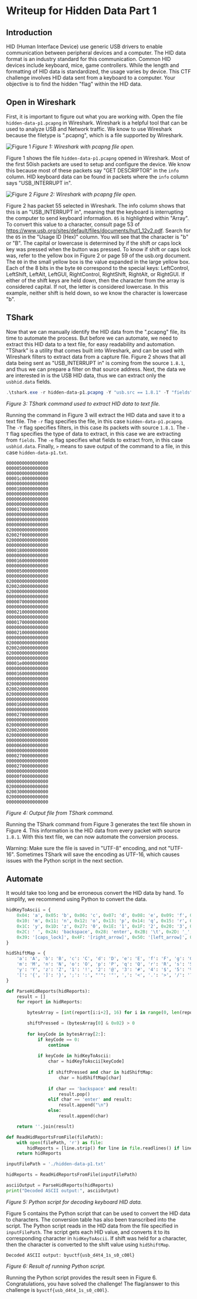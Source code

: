 # Writeup for Hidden Data Part 1

## Introduction
HID (Human Interface Device) use generic USB drivers to enable communication between peripheral devices and a computer.
The HID data format is an industry standard for this communication. Common HID devices include keyboard, mice,
game controllers. While the length and formatting of HID data is standardized, the usage varies by device.
This CTF challenge involves HID data sent from a keyboard to a computer. Your objective is to find the hidden "flag"
within the HID data.


## Open in Wireshark
First, it is important to figure out what you are working with. Open the file `hidden-data-p1.pcapng` in Wireshark.
Wireshark is a helpful tool that can be used to analyze USB and Network traffic. We know to use Wireshark because the filetype
is ".pcapng", which is a file supported by Wireshark.

![Figure 1](./files/p1_wireshark.png)
*Figure 1: Wireshark with pcapng file open.*

Figure 1 shows the file `hidden-data-p1.pcapng` opened in Wireshark. Most of the first 50ish packets are used to setup and
configure the device. We know this because most of these packets say "GET DESCRIPTOR" in the `info` column. HID keyboard data
can be found in packets where the `info` column says "USB_INTERRUPT in".

![Figure 2](./files/p1_hid_edit.png)
*Figure 2: Wireshark with pcapng file open.*

Figure 2 has packet 55 selected in Wireshark. The info column shows that this is an "USB_INTERRUPT in",
meaning that the keyboard is interrupting the computer to send keyboard information. `05` is highlighted
within "Array". To convert this value to a character, consult page 53 of
https://www.usb.org/sites/default/files/documents/hut1_12v2.pdf. Search for the `05` in the "Usage ID (Hex)" column.
You will see that the character is "b" or "B". The capital or lowercase is determined by if the shift or caps lock key
was pressed when the button was pressed. To know if shift or caps lock was, refer to the yellow box in Figure 2 or page 59 of
the usb.org document. The `00` in the small yellow box is the value expanded in the large yellow box. Each of the 8 bits in the
byte `00` correspond to the special keys: LeftControl, LeftShift, LeftAlt, LeftGUI, RightControl, RightShift, RightAlt, or RightGUI.
If either of the shift keys are held down, then the character from the array is considered capital. If not, the letter is considered
lowercase. In this example, neither shift is held down, so we know the character is lowercase "b".

## TShark
Now that we can manually identify the HID data from the ".pcapng" file, its time to automate the process. But before we can automate,
we need to extract this HID data to a text file, for easy readability and automation. "TShark" is a utility that comes built into Wireshark,
and can be used with Wireshark filters to extract data from a capture file. Figure 2 shows that all data being sent as "USB_INTERRUPT in"
is coming from the source `1.8.1`, and thus we can prepare a filter on that source address. Next, the data we are interested in is the
USB HID data, thus we can extract only the `usbhid.data` fields.

```PowerShell
.\tshark.exe -r hidden-data-p1.pcapng -Y "usb.src == 1.8.1" -T "fields" -e usbhid.data > hidden-data-p1.txt
```
*Figure 3: TShark command used to extract HID data to text file.*

Running the command in Figure 3 will extract the HID data and save it to a text file. The `-r` flag specifies the file, in this case
`hidden-data-p1.pcapng`. The `-Y` flag specifies filters, in this case its packets with source `1.8.1`. The `-T` flag specifies the type of data to extract,
in this case we are extracting from `fields`. The `-e` flag specifies what fields to extract from, in this case `usbhid.data`. Finally, `>` means to
save output of the command to a file, in this case `hidden-data-p1.txt`.

```
0000000000000000
0000050000000000
0000000000000000
00001c0000000000
0000000000000000
0000180000000000
0000000000000000
0000060000000000
0000000000000000
0000170000000000
0000000000000000
0000090000000000
0000000000000000
0200000000000000
02002f0000000000
0200000000000000
0000000000000000
0000180000000000
0000000000000000
0000160000000000
0000000000000000
0000050000000000
0000000000000000
0200000000000000
02002d0000000000
0200000000000000
0000000000000000
0000070000000000
0000000000000000
0000210000000000
0000000000000000
0000170000000000
0000000000000000
0000210000000000
0000000000000000
0200000000000000
02002d0000000000
0200000000000000
0000000000000000
00001e0000000000
0000000000000000
0000160000000000
0000000000000000
0200000000000000
02002d0000000000
0200000000000000
0000000000000000
0000160000000000
0000000000000000
0000270000000000
0000000000000000
0200000000000000
02002d0000000000
0200000000000000
0000000000000000
0000060000000000
0000000000000000
0000270000000000
0000000000000000
0000270000000000
0000000000000000
00000f0000000000
0000000000000000
0200000000000000
0200300000000000
0200000000000000
0000000000000000
```
*Figure 4: Output file from TShark command.*

Running the TShark command from Figure 3 generates the text file shown in Figure 4. This information is the HID data
from every packet with source `1.8.1`. With this text file, we can now automate the conversion process.

Warning: Make sure the file is saved in "UTF-8" encoding, and not "UTF-16". Sometimes TShark will save the encoding
as UTF-16, which causes issues with the Python script in the next section.


## Automate
It would take too long and be erroneous convert the HID data by hand. To simplify, we recommend using Python to convert
the data.

```Python
hidKeyToAscii = {
    0x04: 'a', 0x05: 'b', 0x06: 'c', 0x07: 'd', 0x08: 'e', 0x09: 'f', 0x0A: 'g', 0x0B: 'h', 0x0C: 'i', 0x0D: 'j', 0x0E: 'k', 0x0F: 'l',
    0x10: 'm', 0x11: 'n', 0x12: 'o', 0x13: 'p', 0x14: 'q', 0x15: 'r', 0x16: 's', 0x17: 't', 0x18: 'u', 0x19: 'v', 0x1A: 'w', 0x1B: 'x',
    0x1C: 'y', 0x1D: 'z', 0x27: '0', 0x1E: '1', 0x1F: '2', 0x20: '3', 0x21: '4', 0x22: '5', 0x23: '6', 0x24: '7', 0x25: '8', 0x26: '9',
    0x2C: ' ', 0x2A: 'backspace', 0x28: 'enter', 0x2B: '\t', 0x2D: '_', 0x2F: '[', 0x30: ']', 0x33: ';', 0x34: "'", 0x36: ',', 0x37: '.', 0x38: '/',
    0x39: '[caps_lock]', 0x4F: '[right_arrow]', 0x50: '[left_arrow]', 0x51: '[down_arrow]', 0x52: '[up_arrow]'
}

hidShiftMap = {
    'a': 'A', 'b': 'B', 'c': 'C', 'd': 'D', 'e': 'E', 'f': 'F', 'g': 'G', 'h': 'H', 'i': 'I', 'j': 'J', 'k': 'K', 'l': 'L',
    'm': 'M', 'n': 'N', 'o': 'O', 'p': 'P', 'q': 'Q', 'r': 'R', 's': 'S', 't': 'T', 'u': 'U', 'v': 'V', 'w': 'W', 'x': 'X',
    'y': 'Y', 'z': 'Z', '1': '!', '2': '@', '3': '#', '4': '$', '5': '%', '6': '^', '7': '&', '8': '*', '9': '(', '0': ')',
    '[': '{', ']': '}', ';': ':', "'": '"', ',': '<', '.': '>', '/': '?'
}

def ParseHidReports(hidReports):
    result = []
    for report in hidReports:

        bytesArray = [int(report[i:i+2], 16) for i in range(0, len(report), 2)]

        shiftPressed = (bytesArray[0] & 0x02) > 0
        
        for keyCode in bytesArray[2:]:
            if keyCode == 0:
                continue 
            
            if keyCode in hidKeyToAscii:
                char = hidKeyToAscii[keyCode]
                
                if shiftPressed and char in hidShiftMap:
                    char = hidShiftMap[char]
                    
                if char == 'backspace' and result:
                    result.pop()
                elif char == 'enter' and result:
                    result.append("\n")
                else:
                    result.append(char)

    return ''.join(result)

def ReadHidReportsFromFile(filePath):
    with open(filePath, 'r') as file:
        hidReports = [line.strip() for line in file.readlines() if line.strip()]
    return hidReports

inputFilePath = './hidden-data-p1.txt' 

hidReports = ReadHidReportsFromFile(inputFilePath)

asciiOutput = ParseHidReports(hidReports)
print("Decoded ASCII output:", asciiOutput)
```
*Figure 5: Python script for decoding keyboard HID data.*

Figure 5 contains the Python script that can be used to convert the HID data to characters. The conversion
table has also been transcribed into the script. The Python script reads in the HID data from the file specified
in `inputFilePath`. The script gets each HID value, and converts it to its corresponding character in `hidKeyToAscii`.
If shift was held for a character, then the character is converted to the shift value using `hidShiftMap`.

```
Decoded ASCII output: byuctf{usb_d4t4_1s_s0_c00l}
```
*Figure 6: Result of running Python script.*

Running the Python script provides the result seen in Figure 6. Congratulations, you have solved the challenge!
The flag/answer to this challenge is `byuctf{usb_d4t4_1s_s0_c00l}`.